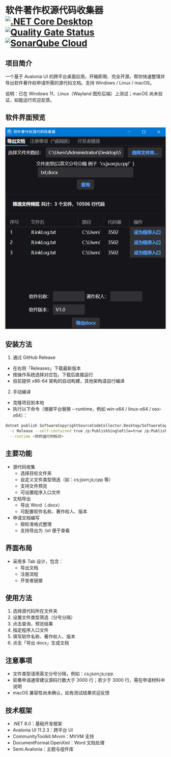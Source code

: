 # 软件著作权源代码收集器 [![.NET Core Desktop](https://github.com/jindongjie/SoftwareCopyrightSourceCodeCollector/actions/workflows/dotnet-desktop.yml/badge.svg)](https://github.com/jindongjie/SoftwareCopyrightSourceCodeCollector/actions/workflows/dotnet-desktop.yml) [![Quality Gate Status](https://sonarcloud.io/api/project_badges/measure?project=jindongjie_SoftwareCopyrightSourceCodeCollector&metric=alert_status)](https://sonarcloud.io/summary/new_code?id=jindongjie_SoftwareCopyrightSourceCodeCollector) [![SonarQube Cloud](https://sonarcloud.io/images/project_badges/sonarcloud-light.svg)](https://sonarcloud.io/summary/new_code?id=jindongjie_SoftwareCopyrightSourceCodeCollector)

## 项目简介
一个基于 Avalonia UI 的跨平台桌面应用，开箱即用、完全开源，帮你快速整理并导出软件著作权申请所需的源代码文档。支持 Windows / Linux / macOS。

说明：已在 Windows 11、Linux（Wayland 图形后端）上测试；macOS 尚未验证，如能运行欢迎反馈。

## 软件界面预览
![软件主界面截图](./swscc-gif-jpeg/1.png)

## 安装方法
1) 通过 GitHub Release
- 在右侧「Releases」下载最新版本
- 按操作系统选择对应包，下载后直接运行
- 目前提供 x86-64 架构的自动构建，其他架构请自行编译

2) 手动编译
- 克隆项目到本地
- 执行以下命令（根据平台替换 --runtime，例如 win-x64 / linux-x64 / osx-x64）：
```bash
dotnet publish SoftwareCopyrightSourceCodeCollector.Desktop/SoftwareCopyrightSourceCodeCollector.Desktop.csproj \
  -c Release --self-contained true /p:PublishSingleFile=true /p:PublishReadyToRun=true /p:PublishTrimmed=false \
  --runtime <你的运行时标识>
```

## 主要功能
- 源代码收集
  - 选择目标文件夹
  - 自定义文件类型筛选（如：cs;json;js;cpp 等）
  - 支持文件预览
  - 可设置程序入口文件
- 文档导出
  - 导出 Word（.docx）
  - 可配置软件名称、著作权人、版本
- 申请文档编写
  - 按标准格式整理
  - 支持导出为 .txt 便于查看

## 界面布局
- 采用多 Tab 设计，包含：
  - 导出文档
  - 注册流程
  - 开发者链接

## 使用方法
1. 选择源代码所在文件夹
2. 设置文件类型筛选（分号分隔）
3. 点击查询，预览结果
4. 指定程序入口文件
5. 填写软件名称、著作权人、版本
6. 点击「导出 docx」生成文档

## 注意事项
- 文件类型请用英文分号分隔，例如：cs;json;js;cpp
- 软著申请通常建议源码行数大于 3000 行；若少于 3000 行，需在申请材料中说明
- macOS 兼容性尚未确认，如有测试结果欢迎反馈

## 技术框架
- .NET 8.0：基础开发框架
- Avalonia UI 11.2.3：跨平台 UI
- CommunityToolkit.Mvvm：MVVM 支持
- DocumentFormat.OpenXml：Word 文档处理
- Semi.Avalonia：主题与组件库
